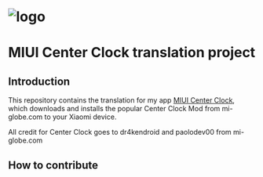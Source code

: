 # ![logo](https://lh6.googleusercontent.com/xNPvCGFtu31o1fEjUEOe7Vy75oWC8z96nVykByQnGj9kkv1hn-dczOESuCjQM6nFesThzBQYTfdgc6A=w1920-h911-rw)
# MIUI Center Clock translation project

## Introduction

This repository contains the translation for my app [MIUI Center Clock](https://play.google.com/store/apps/details?id=com.cpu82.miuicenterclock), which downloads and installs the popular Center Clock Mod from mi-globe.com to your Xiaomi device.

All credit for Center Clock goes to dr4kendroid and paolodev00 from mi-globe.com

## How to contribute
